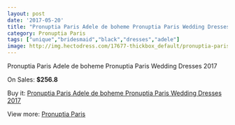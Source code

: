 ```yaml
---
layout: post
date: '2017-05-20'
title: "Pronuptia Paris Adele de boheme Pronuptia Paris Wedding Dresses 2017"
category: Pronuptia Paris
tags: ["unique","bridesmaid","black","dresses","adele"]
image: http://img.hectodress.com/17677-thickbox_default/pronuptia-paris-adele-de-boheme-pronuptia-paris-wedding-dresses-2013.jpg
---
```

Pronuptia Paris Adele de boheme Pronuptia Paris Wedding Dresses 2017

On Sales: **$256.8**
<a href="https://www.hectodress.com/pronuptia-paris/8259-pronuptia-paris-adele-de-boheme-pronuptia-paris-wedding-dresses-2013.html"><amp-img layout="responsive" width="600" height="600" src="//img.hectodress.com/17677-thickbox_default/pronuptia-paris-adele-de-boheme-pronuptia-paris-wedding-dresses-2013.jpg" alt="Pronuptia Paris Adele de boheme Pronuptia Paris Wedding Dresses 2017 0" /></a>

Buy it: [Pronuptia Paris Adele de boheme Pronuptia Paris Wedding Dresses 2017](https://www.hectodress.com/pronuptia-paris/8259-pronuptia-paris-adele-de-boheme-pronuptia-paris-wedding-dresses-2013.html "Pronuptia Paris Adele de boheme Pronuptia Paris Wedding Dresses 2017")

View more: [Pronuptia Paris](https://www.hectodress.com/140-pronuptia-paris "Pronuptia Paris")